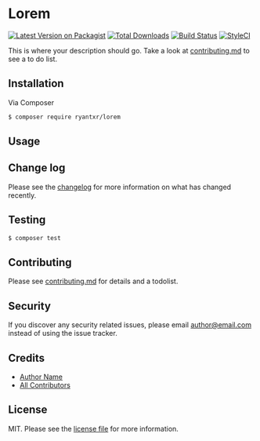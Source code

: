 # Lorem

[![Latest Version on Packagist][ico-version]][link-packagist]
[![Total Downloads][ico-downloads]][link-downloads]
[![Build Status][ico-travis]][link-travis]
[![StyleCI][ico-styleci]][link-styleci]

This is where your description should go. Take a look at [contributing.md](contributing.md) to see a to do list.

## Installation

Via Composer

``` bash
$ composer require ryantxr/lorem
```

## Usage

## Change log

Please see the [changelog](changelog.md) for more information on what has changed recently.

## Testing

``` bash
$ composer test
```

## Contributing

Please see [contributing.md](contributing.md) for details and a todolist.

## Security

If you discover any security related issues, please email author@email.com instead of using the issue tracker.

## Credits

- [Author Name][link-author]
- [All Contributors][link-contributors]

## License

MIT. Please see the [license file](license.md) for more information.

[ico-version]: https://img.shields.io/packagist/v/ryantxr/lorem.svg?style=flat-square
[ico-downloads]: https://img.shields.io/packagist/dt/ryantxr/lorem.svg?style=flat-square
[ico-travis]: https://img.shields.io/travis/ryantxr/lorem/master.svg?style=flat-square
[ico-styleci]: https://styleci.io/repos/12345678/shield

[link-packagist]: https://packagist.org/packages/ryantxr/lorem
[link-downloads]: https://packagist.org/packages/ryantxr/lorem
[link-travis]: https://travis-ci.org/ryantxr/lorem
[link-styleci]: https://styleci.io/repos/12345678
[link-author]: https://github.com/ryantxr
[link-contributors]: ../../contributors
